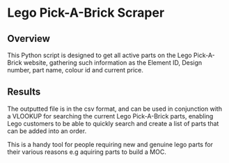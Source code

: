 # Lego Pick-A-Brick Scraper
## Overview
This Python script is designed to get all active parts on the Lego Pick-A-Brick website, gathering such information as the Element ID, Design number, part name, colour id and current price.

## Results
The outputted file is in the csv format, and can be used in conjunction with a VLOOKUP for searching the current Lego Pick-A-Brick parts, enabling Lego customers to be able to quickly search and create a list of parts that can be added into an order.

This is a handy tool for people requiring new and genuine lego parts for their various reasons e.g aquiring parts to build a MOC.
